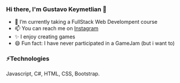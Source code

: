 ### Hi there, I'm Gustavo Keymetlian 👋

<!--
**guskpo20/guskpo20** is a  _special_ ✨ repository because its `README.md` (this file) appears on your GitHub profile.

Here are some ideas to get you started:

- 🔭 I’m currently working on ...
- 🤔 I’m looking for help with ...
- 💬 Ask me about ...
-  Pronouns: ...
 
- 👯 
-->

- 🌱 I’m currently taking a FullStack Web Develompent course
- 📫 You can reach me on [Instagram](https://www.instagram.com/tavo_ke "Instagram account")
- ✨ I enjoy creating games
- 😄 Fun fact: I have never participated in a GameJam (but i want to)


### ⚡Technologies
Javascript, C#, HTML, CSS, Bootstrap.
